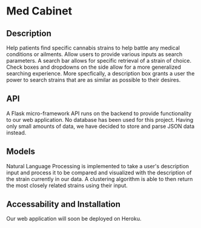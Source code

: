 # Med Cabinet

## Description
Help patients find specific cannabis strains to help battle any medical conditions or ailments. Allow users to provide various inputs as search parameters. A search bar allows for specific retrieval of a strain of choice. Check boxes and dropdowns on the side allow for a more generalized searching experience. More specfically, a description box grants a user the power to search strains that are as similar as possible to their desires.

## API
A Flask micro-framework API runs on the backend to provide functionality to our web application. No database has been used for this project. Having only small amounts of data, we have decided to store and parse JSON data instead.

## Models
Natural Language Processing is implemented to take a user's description input and process it to be compared and visualized with the description of the strain currently in our data. A clustering algorithm is able to then return the most closely related strains using their input.

## Accessability and Installation
Our web application will soon be deployed on Heroku.
